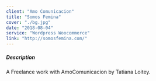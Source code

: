 ```yaml
---
client: "Amo Comunicacion"
title: "Somos Femina"
cover: "./bg.jpg"
date: "2018-08-04"
service: "Wordpress Woocommerce"
link: "http://somosfemina.com/"
---
```

##### Description

A Freelance work with AmoComunicacion by Tatiana Loitey.